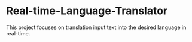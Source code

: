 # Real-time-Language-Translator
This project focuses on translation input text into the desired language in real-time.
